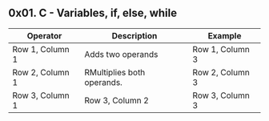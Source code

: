 ## 0x01. C - Variables, if, else, while

| Operator | Description | Example |
| --------------- | --------------- | --------------- |
| Row 1, Column 1 | Adds two operands | Row 1, Column 3 |
| Row 2, Column 1 | RMultiplies both operands. | Row 2, Column 3 |
| Row 3, Column 1 | Row 3, Column 2 | Row 3, Column 3 |

